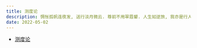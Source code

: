 ```yaml
---
title: 测度论
description: 惆怅孤帆连夜发, 送行淡月微云. 尊前不用翠眉颦. 人生如逆旅, 我亦是行人.
date: 2022-05-02
---
```


- [测度论](https://book.douban.com/subject/35726267/)
